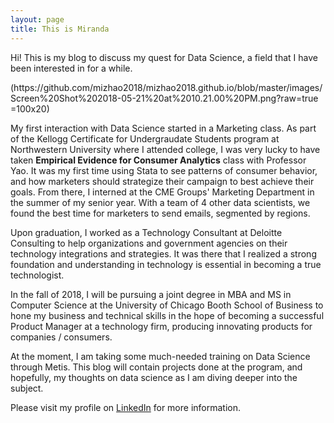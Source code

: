 ```yaml
---
layout: page
title: This is Miranda
---
```


<p class="message">
  Hi! This is my blog to discuss my quest for Data Science, a field that I have been interested in for a while. 
</p>
(https://github.com/mizhao2018/mizhao2018.github.io/blob/master/images/Screen%20Shot%202018-05-21%20at%2010.21.00%20PM.png?raw=true =100x20)

My first interaction with Data Science started in a Marketing class. As part of the Kellogg Certificate for Undergraudate Students program at Northwestern University where I attended college, I was very lucky to have taken **Empirical Evidence for Consumer Analytics** class with Professor Yao. It was my first time using Stata to see patterns of consumer behavior, and how marketers should strategize their campaign to best achieve their goals. From there, I interned at the CME Groups' Marketing Department in the summer of my senior year. With a team of 4 other data scientists, we found the best time for marketers to send emails, segmented by regions. 

Upon graduation, I worked as a Technology Consultant at Deloitte Consulting to help organizations and government agencies on their technology integrations and strategies. It was there that I realized a strong foundation and understanding in technology is essential in becoming a true technologist. 

In the fall of 2018, I will be pursuing a joint degree in MBA and MS in Computer Science at the University of Chicago Booth School of Business to hone my business and technical skills in the hope of becoming a successful Product Manager at a technology firm, producing innovating products for companies / consumers. 

At the moment, I am taking some much-needed training on Data Science through Metis. This blog will contain projects done at the program, and hopefully, my thoughts on data science as I am diving deeper into the subject. 

Please visit my profile on [LinkedIn](https://www.linkedin.com/in/miranda-runmin-zhao-98225027/) for more information.
